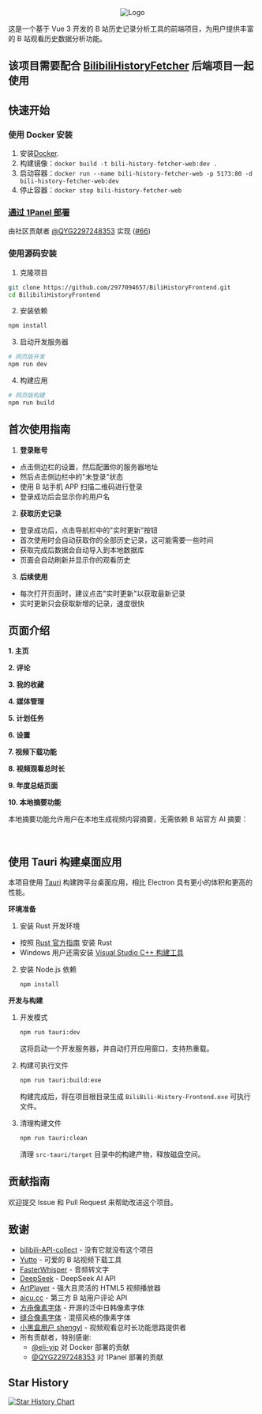 <div align="center">
  <img src="./public/logo.png" alt="Logo">
</div>

这是一个基于 Vue 3 开发的 B 站历史记录分析工具的前端项目，为用户提供丰富的 B 站观看历史数据分析功能。

## 该项目需要配合 [BilibiliHistoryFetcher](https://github.com/2977094657/BilibiliHistoryFetcher) 后端项目一起使用

## 快速开始

### 使用 Docker 安装

1. 安装[Docker](https://docs.docker.com/get-started/get-docker/).
2. 构建镜像：`docker build -t bili-history-fetcher-web:dev .`
3. 启动容器：`docker run --name bili-history-fetcher-web -p 5173:80 -d bili-history-fetcher-web:dev`
4. 停止容器：`docker stop bili-history-fetcher-web`

### [通过 1Panel 部署](https://github.com/2977094657/BilibiliHistoryFetcher/discussions/65)
由社区贡献者 [@QYG2297248353](https://github.com/QYG2297248353) 实现 ([#66](https://github.com/2977094657/BilibiliHistoryFetcher/pull/66))
### 使用源码安装

1. 克隆项目
```bash
git clone https://github.com/2977094657/BiliHistoryFrontend.git
cd BilibiliHistoryFrontend
```

2. 安装依赖
```bash
npm install
```

3. 启动开发服务器
```bash
# 网页版开发
npm run dev
```

4. 构建应用
```bash
# 网页版构建
npm run build
```

## 首次使用指南

1. **登录账号**
  - 点击侧边栏的设置，然后配置你的服务器地址
  - 然后点击侧边栏中的"未登录"状态
  - 使用 B 站手机 APP 扫描二维码进行登录
  - 登录成功后会显示你的用户名

2. **获取历史记录**
  - 登录成功后，点击导航栏中的"实时更新"按钮
  - 首次使用时会自动获取你的全部历史记录，这可能需要一些时间
  - 获取完成后数据会自动导入到本地数据库
  - 页面会自动刷新并显示你的观看历史

3. **后续使用**
  - 每次打开页面时，建议点击"实时更新"以获取最新记录
  - 实时更新只会获取新增的记录，速度很快


## 页面介绍

**1. 主页**
<img src="./public/home.png" alt="">

**2. 评论**
<img src="./public/Comments.png" alt="">

**3. 我的收藏**
<img src="./public/favorites.png" alt="">

**4. 媒体管理**
<img src="./public/images.png" alt="">

**5. 计划任务**
<img src="./public/scheduler.png" alt="">

**6. 设置**
<img src="./public/setting.png" alt="">

**7. 视频下载功能**
<img src="./public/download.png" alt="">
<img src="./public/SingleVideo.png" alt="">
<img src="./public/MultipleVideos.png" alt="">

**8. 视频观看总时长**
<img src="./public/viewtime.png" alt="">

**9. 年度总结页面**
<img src="./public/QQ20250705-180733.png" alt="">
<img src="./public/layout-collage-1751711304790.jpg" alt="">
<img src="./public/layout-collage-1751711351462.jpg" alt="">
<img src="./public/layout-collage-1751711376523.jpg" alt="">
<img src="./public/layout-collage-1751711396674.jpg" alt="">
<img src="./public/layout-collage-1751711408262.jpg" alt="">

**10. 本地摘要功能**

本地摘要功能允许用户在本地生成视频内容摘要，无需依赖 B 站官方 AI 摘要：

<img src="./public/LocalSummary.png" alt="">
<img src="./public/DSSummary.png" alt="">

## 使用 Tauri 构建桌面应用

本项目使用 [Tauri](https://tauri.app/) 构建跨平台桌面应用，相比 Electron 具有更小的体积和更高的性能。

**环境准备**

1. 安装 Rust 开发环境
  - 按照 [Rust 官方指南](https://www.rust-lang.org/tools/install) 安装 Rust
  - Windows 用户还需安装 [Visual Studio C++ 构建工具](https://visualstudio.microsoft.com/visual-cpp-build-tools/)

2. 安装 Node.js 依赖
   ```bash
   npm install
   ```

**开发与构建**

1. 开发模式
   ```bash
   npm run tauri:dev
   ```
   这将启动一个开发服务器，并自动打开应用窗口，支持热重载。

2. 构建可执行文件
   ```bash
   npm run tauri:build:exe
   ```
   构建完成后，将在项目根目录生成 `BiliBili-History-Frontend.exe` 可执行文件。

3. 清理构建文件
   ```bash
   npm run tauri:clean
   ```
   清理 `src-tauri/target` 目录中的构建产物，释放磁盘空间。

## 贡献指南

欢迎提交 Issue 和 Pull Request 来帮助改进这个项目。


## 致谢

- [bilibili-API-collect](https://github.com/SocialSisterYi/bilibili-API-collect) - 没有它就没有这个项目
- [Yutto](https://yutto.nyakku.moe/) - 可爱的 B 站视频下载工具
- [FasterWhisper](https://github.com/SYSTRAN/faster-whisper) - 音频转文字
- [DeepSeek](https://github.com/deepseek-ai/DeepSeek-R1) - DeepSeek AI API
- [ArtPlayer](https://github.com/zhw2590582/ArtPlayer) - 强大且灵活的 HTML5 视频播放器
- [aicu.cc](https://www.aicu.cc/) - 第三方 B 站用户评论 API
- [方舟像素字体](https://github.com/TakWolf/ark-pixel-font) - 开源的泛中日韩像素字体
- [缝合像素字体](https://github.com/TakWolf/fusion-pixel-font) - 混搭风格的像素字体
- [小黑盒用户 shengyI](https://www.xiaoheihe.cn/app/bbs/link/153880174) - 视频观看总时长功能思路提供者
- 所有贡献者，特别感谢:
  - [@eli-yip](https://github.com/eli-yip) 对 Docker 部署的贡献
  - [@QYG2297248353](https://github.com/QYG2297248353) 对 1Panel 部署的贡献

## Star History

[![Star History Chart](https://api.star-history.com/svg?repos=2977094657/BiliHistoryFrontend&type=Date)](https://star-history.com/#2977094657/BiliHistoryFrontend&Date)
